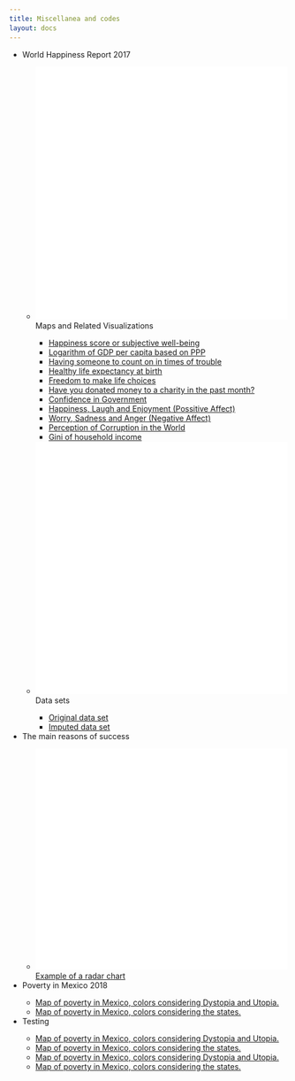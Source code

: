 ```yaml
---
title: Miscellanea and codes
layout: docs
---
```


<nav class="section-nav">
  <ul>
    <li> World Happiness Report 2017 </li>
    <ul>
      <li><span class="inline-svg"> <img src="map.svg"/>Maps and Related Visualizations</span></li>
      <ul>
        <li><a href="https://irvinggomez.com/miscellanea/Ladder/">Happiness score or subjective well-being</a></li>
	      <li><a href="https://irvinggomez.com/miscellanea/GDP/">Logarithm of GDP per capita based on PPP</a></li>
        <li><a href="https://irvinggomez.com/miscellanea/SocSupp/">Having someone to count on in times of trouble</a></li>
        <li><a href="https://irvinggomez.com/miscellanea/HealthExp/">Healthy life expectancy at birth</a></li>
        <li><a href="https://irvinggomez.com/miscellanea/Freedom/">Freedom to make life choices</a></li>
        <li><a href="https://irvinggomez.com/miscellanea/Generosity/">Have you donated money to a charity in the past month?</a></li>
        <li><a href="https://irvinggomez.com/miscellanea/ConfGov/">Confidence in Government</a></li>
        <li><a href="https://irvinggomez.com/miscellanea/PossAffect/">Happiness, Laugh and Enjoyment (Possitive Affect)</a></li>
        <li><a href="https://irvinggomez.com/miscellanea/NegAffect/">Worry, Sadness and Anger (Negative Affect)</a></li>
        <li><a href="https://irvinggomez.com/miscellanea/Corrupt/">Perception of Corruption in the World</a></li>
        <li><a href="https://irvinggomez.com/miscellanea/Household/">Gini of household income</a></li>
      </ul>
      <li><span class="inline-svg"> <img src="database.svg"/>Data sets</span></li>
      <ul>
	      <li><a href="https://irvinggomez.com/miscellanea/whr2017.csv">Original data set</a></li>
        <li><a href="https://irvinggomez.com/miscellanea/Data_164_countries.csv">Imputed data set</a></li>
      </ul>
    </ul>
    <li>The main reasons of success</li>
    <ul>
      <li><span class="inline-svg"> <img src="image.svg"/><a href="https://irvinggomez.com/miscellanea/Success/">Example of a radar chart</a></span></li>
    </ul>
    <li>Poverty in Mexico 2018</li>
    <ul>
      <li><a href="https://irvinggomez.com/miscellanea/map_poverty_ae_mexico_with_topies.html">Map of poverty in Mexico, colors considering Dystopia and Utopia.</a></li>
      <li><a href="https://irvinggomez.com/miscellanea/map_poverty_ae_mexico_no_topies.html">Map of poverty in Mexico, colors considering the states.</a></li>
    </ul>
    <li>Testing</li>
    <ul>
      <li><a href="https://irvinggomez.com/miscellanea/decorator_example.ipynb">Map of poverty in Mexico, colors considering Dystopia and Utopia.</a></li>
      <li><a href="https://irvinggomez.com/miscellanea/decorator_example_1.ipynb">Map of poverty in Mexico, colors considering the states.</a></li>
      <li><a href="https://irvinggomez.com/miscellanea/decorator_example_2.ipynb">Map of poverty in Mexico, colors considering Dystopia and Utopia.</a></li>
      <li><a href="https://irvinggomez.com/miscellanea/ExamplesDecorators.ipynb">Map of poverty in Mexico, colors considering the states.</a></li>
    </ul>
  </ul>
</nav>
